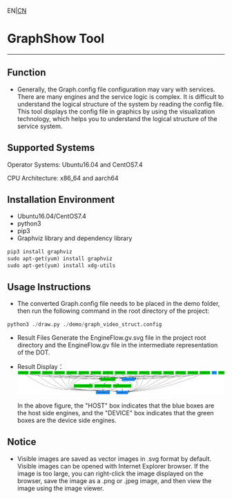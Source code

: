 EN|[CN](README.zh.md)
# GraphShow Tool
-----------------------------------------------
## Function
- Generally, the Graph.config file configuration may vary with services. There are many engines and the service logic is complex. It is difficult to understand the logical structure of the system by reading the config file. This tool displays the config file in graphics by using the visualization technology, which helps you to understand the logical structure of the service system.

## Supported Systems

Operator Systems: Ubuntu16.04 and CentOS7.4

CPU Architecture: x86_64 and aarch64 

## Installation Environment

- Ubuntu16.04/CentOS7.4
- python3
- pip3
- Graphviz library and dependency library
```
pip3 install graphviz
sudo apt-get(yum) install graphviz
sudo apt-get(yum) install xdg-utils
```

## Usage Instructions
- The converted Graph.config file needs to be placed in the demo folder, then run the following command in the root directory of the project:
``` python
python3 ./draw.py ./demo/graph_video_struct.config
```
- Result Files
Generate the EngineFlow.gv.svg file in the project root directory and the EngineFlow.gv file in the intermediate representation of the DOT.

- Result Display：
  ![result](./img/demo.png)

  In the above figure, the "HOST" box indicates that the blue boxes are the host side engines, and the "DEVICE" box indicates that the green boxes are the device side engines.

## Notice

- Visible images are saved as vector images in .svg format by default. Visible images can be opened with Internet Explorer browser. If the image is too large, you can right-click the image displayed on the browser, save the image as a .png or .jpeg image, and then view the image using the image viewer.

